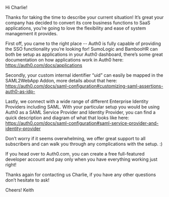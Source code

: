 Hi Charlie!

Thanks for taking the time to describe your current situation! It’s great your company has decided to convert its core business functions to SaaS applications, you’re going to love the flexibility and ease of system management it provides. 

First off, you came to the right place -- Auth0 is fully capable of providing the SSO functionality you’re looking for! SumoLogic and BambooHR can both be setup as applications in your Auth0 dashboard, there’s some great documentation on how applications work in Auth0 here: https://auth0.com/docs/applications

Secondly, your custom internal identifier “uid” can easily be mapped in the SAML2WebApp Addon, more details about that here: https://auth0.com/docs/saml-configuration#customizing-saml-assertions-auth0-as-idp-

Lastly, we connect with a wide range of different Enterprise Identity Providers including SAML. With your particular setup you would be using Auth0 as a SAML Service Provider and Identity Provider, you can find a quick description and diagram of what that looks like here: https://auth0.com/docs/saml-configuration#saml-service-provider-and-identity-provider

Don’t worry if it seems overwhelming, we offer great support to all subscribers and can walk you through any complications with the setup. :)

If you head over to Auth0.com, you can create a free full-featured developer account and pay only when you have everything working just right!

Thanks again for contacting us Charlie, if you have any other questions don’t hesitate to ask!

Cheers!
Keith
